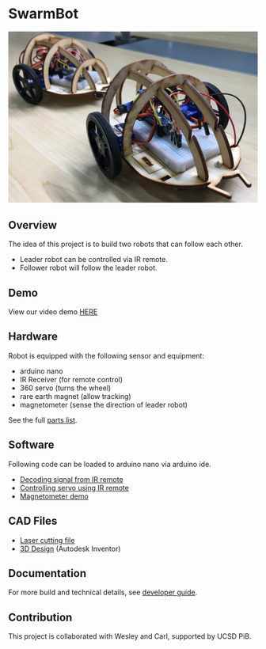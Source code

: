 # SwarmBot
![alt text](imgs/image.png)

## Overview 
The idea of this project is to build two robots that can follow each other.
- Leader robot can be controlled via IR remote.
- Follower robot will follow the leader robot.

## Demo
View our video demo [HERE](https://youtube.com/playlist?list=PLqjD3kOeMJ30w4-lZASz9D7ZoOwoZ2KZG)

## Hardware
Robot is equipped with the following sensor and equipment:
- arduino nano
- IR Receiver (for remote control)
- 360 servo (turns the wheel)
- rare earth magnet (allow tracking)
- magnetometer (sense the direction of leader robot)

See the full [parts list](SwarmBot_Parts_List.pdf).

## Software
Following code can be loaded to arduino nano via arduino ide.
- [Decoding signal from IR remote](code/IR_remote_decode.ino)
- [Controlling servo using IR remote](/code/servo_IRremote.ino)
- [Magnetometer demo](code/MPU9250_demo.ino)

## CAD Files
- [Laser cutting file](CAD_files/SB2.svg)
- [3D Design](CAD_files/Chasis.ipt) (Autodesk Inventor)
  
## Documentation
For more build and technical details, see [developer guide](Developer_Guide_SwarmBot.pdf).

## Contribution
This project is collaborated with Wesley and Carl, supported by UCSD PiB.